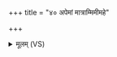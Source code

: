 +++
title = "४० अपेमां मात्राम्मिमीमहे"

+++
<details><summary>मूलम् (VS)</summary>

अपे॒मां मात्रां॑मिमीमहे॒ यथाप॑रं॒ न मासा॑तै।  
श॒ते श॒रत्सु॑ नो पु॒रा ॥
</details>